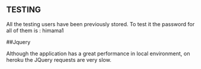  

## TESTING


All the testing users have been previously stored.
To test it the password for all of them is : himama1 


##Jquery	

Although the application has a great performance in local environment, on heroku the JQuery requests are very slow. 
